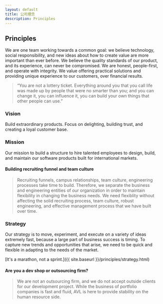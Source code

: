 ```yaml
---
layout: default
title: 公司理念
description: Principles
---
```


## Principles

We are one team working towards a common goal: we believe technology, social responsibility, and new ideas about how to create value are more important than ever before. We believe the quality standards of our product, and its experience, can never be compromised. We are honest, people-first, and operate with integrity.  We value offering practical solutions and providing unique experience to our customers, over financial results.

> “You are not a lottery ticket. Everything around you that you call life was made up by people that were no smarter than you; and you can change it, you can influence it, you can build your own things that other people can use.”

### Vision

Build extraordinary products. Focus on delighting, building trust, and creating a loyal customer base.

### Mission

Our mission to build a structure to hire talented employees to design, build, and maintain our software products built for international markets. 

#### Building recruiting funnel and team culture

> Recruiting funnels, campus relationships, team culture, engineering processes take time to build. Therefore, we separate the business and engineering entities of our organization in order to maintain flexibility in changing the business needs. We need flexiblity without affecting the solid recruiting process, team culture, robust engineering, and effective management process that we have built over time.

### Strategy

Our strategy is to move, experiment, and execute on a variety of ideas extremely fast, because a large part of business success is timing. To capture new trends and opportunities that arise, we need to be quick and flexible in adapting to the needs of the market.

[It's a marathon, not a sprint.]({{ site.baseurl }}/principles/strategy.html)


#### Are you a dev shop or outsourcing firm?

> We are not an outsourcing firm, and we do not accept outside clients for our development project. While the business of portfolio companies is fast and fluid, AVL is here to provide stability on the human resource side. 